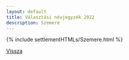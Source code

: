 ```yaml
---
layout: default
title: Választási névjegyzék 2022
description: Szemere
---
```


{% include settlementHTMLs/Szemere.html %}

[Vissza](./)
